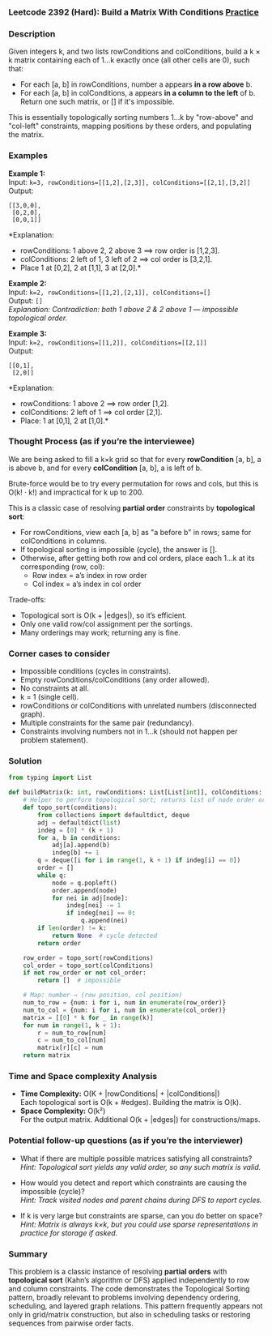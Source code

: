 ### Leetcode 2392 (Hard): Build a Matrix With Conditions [Practice](https://leetcode.com/problems/build-a-matrix-with-conditions)

### Description  
Given integers k, and two lists rowConditions and colConditions, build a k × k matrix containing each of 1…k exactly once (all other cells are 0), such that:
- For each [a, b] in rowConditions, number a appears **in a row above** b.
- For each [a, b] in colConditions, a appears **in a column to the left** of b.
Return one such matrix, or [] if it's impossible.

This is essentially topologically sorting numbers 1…k by "row-above" and "col-left" constraints, mapping positions by these orders, and populating the matrix.

### Examples  

**Example 1:**  
Input: `k=3, rowConditions=[[1,2],[2,3]], colConditions=[[2,1],[3,2]]`  
Output:  
```
[[3,0,0], 
 [0,2,0], 
 [0,0,1]]
```
*Explanation:  
- rowConditions: 1 above 2, 2 above 3 ⟹ row order is [1,2,3].
- colConditions: 2 left of 1, 3 left of 2 ⟹ col order is [3,2,1].
- Place 1 at [0,2], 2 at [1,1], 3 at [2,0].*

**Example 2:**  
Input: `k=2, rowConditions=[[1,2],[2,1]], colConditions=[]`  
Output: `[]`  
*Explanation: Contradiction: both 1 above 2 & 2 above 1 — impossible topological order.*

**Example 3:**  
Input: `k=2, rowConditions=[[1,2]], colConditions=[[2,1]]`  
Output:  
```
[[0,1], 
 [2,0]]
```
*Explanation:  
- rowConditions: 1 above 2 ⟹ row order [1,2].  
- colConditions: 2 left of 1 ⟹ col order [2,1].  
- Place: 1 at [0,1], 2 at [1,0].*

### Thought Process (as if you’re the interviewee)  

We are being asked to fill a k×k grid so that for every **rowCondition** [a, b], a is above b, and for every **colCondition** [a, b], a is left of b.

Brute-force would be to try every permutation for rows and cols, but this is O(k! ⋅ k!) and impractical for k up to 200.

This is a classic case of resolving **partial order** constraints by **topological sort**:
- For rowConditions, view each [a, b] as "a before b" in rows; same for colConditions in columns.
- If topological sorting is impossible (cycle), the answer is [].
- Otherwise, after getting both row and col orders, place each 1…k at its corresponding (row, col):
  - Row index = a’s index in row order
  - Col index = a’s index in col order

Trade-offs:
- Topological sort is O(k + |edges|), so it’s efficient.
- Only one valid row/col assignment per the sortings.
- Many orderings may work; returning any is fine.

### Corner cases to consider  
- Impossible conditions (cycles in constraints).
- Empty rowConditions/colConditions (any order allowed).
- No constraints at all.
- k = 1 (single cell).
- rowConditions or colConditions with unrelated numbers (disconnected graph).
- Multiple constraints for the same pair (redundancy).
- Constraints involving numbers not in 1…k (should not happen per problem statement).

### Solution

```python
from typing import List

def buildMatrix(k: int, rowConditions: List[List[int]], colConditions: List[List[int]]) -> List[List[int]]:
    # Helper to perform topological sort; returns list of node order or None if impossible (cycle).
    def topo_sort(conditions):
        from collections import defaultdict, deque
        adj = defaultdict(list)
        indeg = [0] * (k + 1)
        for a, b in conditions:
            adj[a].append(b)
            indeg[b] += 1
        q = deque([i for i in range(1, k + 1) if indeg[i] == 0])
        order = []
        while q:
            node = q.popleft()
            order.append(node)
            for nei in adj[node]:
                indeg[nei] -= 1
                if indeg[nei] == 0:
                    q.append(nei)
        if len(order) != k:
            return None  # cycle detected
        return order

    row_order = topo_sort(rowConditions)
    col_order = topo_sort(colConditions)
    if not row_order or not col_order:
        return []  # impossible

    # Map: number → (row position, col position)
    num_to_row = {num: i for i, num in enumerate(row_order)}
    num_to_col = {num: i for i, num in enumerate(col_order)}
    matrix = [[0] * k for _ in range(k)]
    for num in range(1, k + 1):
        r = num_to_row[num]
        c = num_to_col[num]
        matrix[r][c] = num
    return matrix
```

### Time and Space complexity Analysis  

- **Time Complexity:** O(K + |rowConditions| + |colConditions|)  
  Each topological sort is O(k + #edges). Building the matrix is O(k).
- **Space Complexity:** O(k²)  
  For the output matrix. Additional O(k + |edges|) for constructions/maps.

### Potential follow-up questions (as if you’re the interviewer)  

- What if there are multiple possible matrices satisfying all constraints?  
  *Hint: Topological sort yields any valid order, so any such matrix is valid.*

- How would you detect and report which constraints are causing the impossible (cycle)?  
  *Hint: Track visited nodes and parent chains during DFS to report cycles.*

- If k is very large but constraints are sparse, can you do better on space?  
  *Hint: Matrix is always k×k, but you could use sparse representations in practice for storage if asked.*

### Summary
This problem is a classic instance of resolving **partial orders** with **topological sort** (Kahn’s algorithm or DFS) applied independently to row and column constraints. The code demonstrates the Topological Sorting pattern, broadly relevant to problems involving dependency ordering, scheduling, and layered graph relations. This pattern frequently appears not only in grid/matrix construction, but also in scheduling tasks or restoring sequences from pairwise order facts.